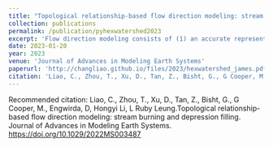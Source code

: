 ```yaml
---
title: "Topological relationship-based flow direction modeling: stream burning and depression filling"
collection: publications
permalink: /publication/pyhexwatershed2023
excerpt: 'Flow direction modeling consists of (1) an accurate representation of the river network and (2) digital elevation model (DEM) processing to preserve characteristics with hydrological significance. In part 1 of our study, we presented a mesh-independent approach to representing river networks on different types of meshes. This follow-up part 2 study presents a novel DEM processing approach for flow direction modeling. This approach consists of (1) a topological relationship-based hybrid breaching-filling method to conduct stream burning for the river network and (2) a modified depression removal method for rivers and hillslopes. Our methods reduce modifications to surface elevations and provide a robust two-step procedure to remove local depressions in DEM. They are mesh-independent and can be applied to both structured and unstructured meshes. We applied our new methods with different model configurations to the Susquehanna River Basin. The results show that topological relationship-based stream burning and depression-filling methods can reproduce the correct river networks, providing high-quality flow direction and other characteristics for hydrologic and Earth system models.'
date: 2023-01-20
year: 2023
venue: 'Journal of Advances in Modeling Earth Systems'
paperurl: 'http://changliao.github.io/files/2023/hexwatershed_james.pdf'
citation: 'Liao, C., Zhou, T., Xu, D., Tan, Z., Bisht, G., G Cooper, M., Engwirda, D, Hongyi Li, L Ruby Leung.Topological relationship-based flow direction modeling: stream burning and depression filling. Journal of Advances in Modeling Earth Systems. https://doi.org/10.1029/2022MS003487'
---
```



Recommended citation: Liao, C., Zhou, T., Xu, D., Tan, Z., Bisht, G., G Cooper, M., Engwirda, D, Hongyi Li, L Ruby Leung.Topological relationship-based flow direction modeling: stream burning and depression filling. Journal of Advances in Modeling Earth Systems. https://doi.org/10.1029/2022MS003487

